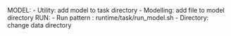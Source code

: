 MODEL:
    - Utility: add model to task directory
    - Modelling: add file to model directory
RUN:
    - Run pattern : runtime/task/run_model.sh
    - Directory: change data directory


